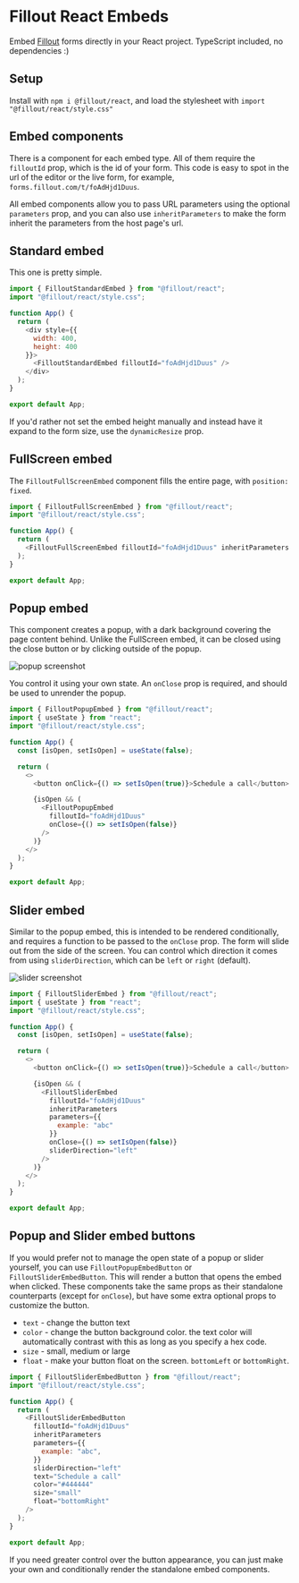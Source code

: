 # Fillout React Embeds
Embed [Fillout](https://fillout.com) forms directly in your React project. TypeScript included, no dependencies :)

## Setup
Install with `npm i @fillout/react`, and load the stylesheet with `import "@fillout/react/style.css"`

## Embed components
There is a component for each embed type. All of them require the `filloutId` prop, which is the id of your form. This code is easy to spot in the url of the editor or the live form, for example, `forms.fillout.com/t/foAdHjd1Duus`.

All embed components allow you to pass URL parameters using the optional `parameters` prop, and you can also use `inheritParameters` to make the form inherit the parameters from the host page's url.

## Standard embed
This one is pretty simple.

```js
import { FilloutStandardEmbed } from "@fillout/react";
import "@fillout/react/style.css";

function App() {
  return (
    <div style={{
      width: 400,
      height: 400
    }}>
      <FilloutStandardEmbed filloutId="foAdHjd1Duus" />
    </div>
  );
}

export default App;
```

If you'd rather not set the embed height manually and instead have it expand to the form size, use the `dynamicResize` prop.

## FullScreen embed
The `FilloutFullScreenEmbed` component fills the entire page, with `position: fixed`.

```js
import { FilloutFullScreenEmbed } from "@fillout/react";
import "@fillout/react/style.css";

function App() {
  return (
    <FilloutFullScreenEmbed filloutId="foAdHjd1Duus" inheritParameters />
  );
}

export default App;
```


## Popup embed
This component creates a popup, with a dark background covering the page content behind. Unlike the FullScreen embed, it can be closed using the close button or by clicking outside of the popup.

![popup screenshot](https://prod-fillout-oregon-s3.s3.us-west-2.amazonaws.com/orgid-9948/flowpublicid-foAdHjd1Duus/0d232c8c-d352-44de-91ab-ee829ab70418-fko1grlyaYLFEpwi1s8ixBBZeQ3ou2d4vLiQVfriYxIctfeRRYTqzyQzuZZ57YEOp4oxRoIoF4dK33X6bV7Re6mLKDLCSVvFz3z/popup.png)

You control it using your own state. An `onClose` prop is required, and should be used to unrender the popup.

```js
import { FilloutPopupEmbed } from "@fillout/react";
import { useState } from "react";
import "@fillout/react/style.css";

function App() {
  const [isOpen, setIsOpen] = useState(false);

  return (
    <>
      <button onClick={() => setIsOpen(true)}>Schedule a call</button>

      {isOpen && (
        <FilloutPopupEmbed
          filloutId="foAdHjd1Duus"
          onClose={() => setIsOpen(false)}
        />
      )}
    </>
  );
}

export default App;
```

## Slider embed
Similar to the popup embed, this is intended to be rendered conditionally, and requires a function to be passed to the `onClose` prop. The form will slide out from the side of the screen. You can control which direction it comes from using `sliderDirection`, which can be `left` or `right` (default).

![slider screenshot](https://prod-fillout-oregon-s3.s3.us-west-2.amazonaws.com/orgid-9948/flowpublicid-foAdHjd1Duus/d3cf14e2-a6a1-4ca1-8670-7763e7a20ae0-SkWcSu1ZFm0ecjxVQxdb3kEgtDW5s5SE9LreXH2DT7AAqhO3QkLO5b0Ls61ouUPz7l1iog9KR4Diuwfrwv21YHDks84IxWuRDPN/slider.png)

```js
import { FilloutSliderEmbed } from "@fillout/react";
import { useState } from "react";
import "@fillout/react/style.css";

function App() {
  const [isOpen, setIsOpen] = useState(false);

  return (
    <>
      <button onClick={() => setIsOpen(true)}>Schedule a call</button>

      {isOpen && (
        <FilloutSliderEmbed
          filloutId="foAdHjd1Duus"
          inheritParameters
          parameters={{
            example: "abc"
          }}
          onClose={() => setIsOpen(false)}
          sliderDirection="left"
        />
      )}
    </>
  );
}

export default App;
```

## Popup and Slider embed buttons
If you would prefer not to manage the open state of a popup or slider yourself, you can use `FilloutPopupEmbedButton` or `FilloutSliderEmbedButton`. This will render a button that opens the embed when clicked. These components take the same props as their standalone counterparts (except for `onClose`), but have some extra optional props to customize the button.
- `text` - change the button text
- `color` - change the button background color. the text color will automatically contrast with this as long as you specify a hex code.
- `size` - small, medium or large
- `float` - make your button float on the screen. `bottomLeft` or `bottomRight`.

```js
import { FilloutSliderEmbedButton } from "@fillout/react";
import "@fillout/react/style.css";

function App() {
  return (
    <FilloutSliderEmbedButton
      filloutId="foAdHjd1Duus"
      inheritParameters
      parameters={{
        example: "abc",
      }}
      sliderDirection="left"
      text="Schedule a call"
      color="#444444"
      size="small"
      float="bottomRight"
    />
  );
}

export default App;
```

If you need greater control over the button appearance, you can just make your own and conditionally render the standalone embed components.
